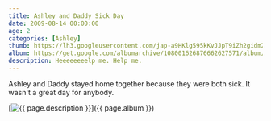 ```yaml
---
title: Ashley and Daddy Sick Day
date: 2009-08-14 00:00:00
age: 2
categories: [Ashley]
thumb: https://lh3.googleusercontent.com/jap-a9HKlg595kKvJJpT9iZh2gidmZSmgFS3PJEpqqrfurru4HDqpHNyoXkYIXE64dxH0k6fQc54mN07VA=w293-h220
album: https://get.google.com/albumarchive/108001626876662627571/album/AF1QipP_sOWB1yXxg47dkn_78ndwtHPgwGagv5BbDOfM?authKey=CJ-XlJKxqP3KlwE
description: Heeeeeeeelp me. Help me.
---
```

Ashley and Daddy stayed home together because they were both sick. It wasn't a great day for anybody.

[<img src="{{ page.thumb }}" alt="{{ page.description }}" class="wyseguys-album"/>]({{ page.album }})